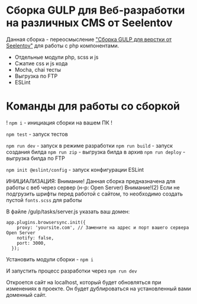 <h1>Сборка GULP для Веб-разработки на различных CMS от Seelentov</h1>

Данная сборка - переосмысление <a href='https://github.com/seelentov/seelentov-gulp-webdev/'>"Сборка GULP для верстки от Seelentov"</a> для работы с php компонентами.

- Отдельные модули php, scss и js
- Сжатие css и js кода
- Mocha, chai тесты
- Выгрузка по FTP
- ESLint


<h1>Команды для работы со сборкой</h1>

! `npm i` - инициация сборки на вашем ПК !

`npm test` - запуск тестов

`npm run dev` - запуск в режиме разработки
`npm run build` - запуск создания билда
`npm run zip` - выгрузка билда в архив
`npm run deploy` - выгрузка билда по FTP

`npm init @eslint/config` - запуск конфигурации ESLint

ИНИЦИАЛИЗАЦИЯ:
Внимание! Данная сборка предназначена для работы с веб через сервер (н-р: Open Server)
Внимание!(2) Если не подгрузить шрифты перед работой с сайтом, то необходимо создать пустой `fonts.scss` для работы 

В файле /gulp/tasks/server.js указать ваш домен:

```
app.plugins.browsersync.init({
    proxy: 'yoursite.com', // Замените на адрес и порт вашего сервера Open Server
    notify: false,
    port: 3000,
  });
```
Установить модули сборки - `npm i`

И запустить процесс разработки через `npm run dev`

Откроется сайт на localhost, который будет обновляться при изменениях в проекте. Он будет дублироваться на установленный вами доменный сайт.
